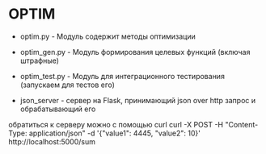 # OPTIM

- optim.py - Модуль содержит методы оптимизации

- optim_gen.py - Модуль формирования целевых функций (включая штрафные)

- optim_test.py - Модуль для интеграционного тестирования (запускаем для тестов его)

- json_server - сервер на Flask, принимающий json over http запрос и обрабатывающий его

обратиться к серверу можно с помощью curl
curl -X POST -H "Content-Type: application/json" -d '{"value1": 4445, "value2": 10}' http://localhost:5000/sum
